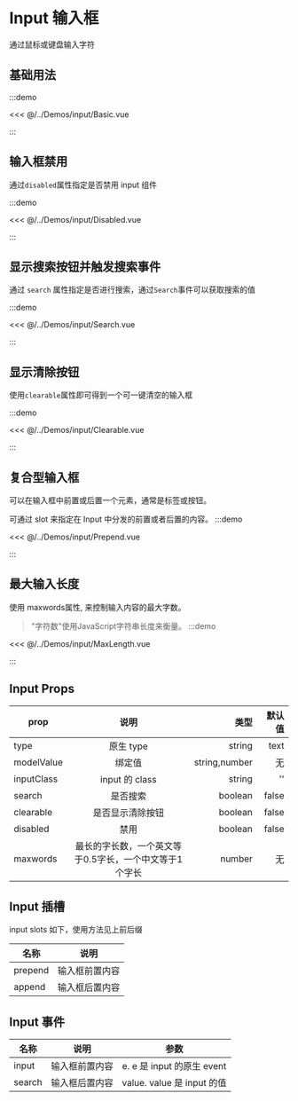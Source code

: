 # Input 输入框

通过鼠标或键盘输入字符

## 基础用法

:::demo

<<< @/../Demos/input/Basic.vue

:::

## 输入框禁用

通过` disabled `属性指定是否禁用 input 组件

:::demo

<<< @/../Demos/input/Disabled.vue

:::

## 显示搜索按钮并触发搜索事件

通过 `search` 属性指定是否进行搜索，通过` Search `事件可以获取搜索的值

:::demo

<<< @/../Demos/input/Search.vue

:::

## 显示清除按钮

使用` clearable `属性即可得到一个可一键清空的输入框

:::demo

<<< @/../Demos/input/Clearable.vue

:::

## 复合型输入框

可以在输入框中前置或后置一个元素，通常是标签或按钮。

可通过 slot 来指定在 Input 中分发的前置或者后置的内容。
:::demo

<<< @/../Demos/input/Prepend.vue

:::

## 最大输入长度

使用 maxwords属性, 来控制输入内容的最大字数。 
>"字符数"使用JavaScript字符串长度来衡量。
:::demo

<<< @/../Demos/input/MaxLength.vue

:::

## Input Props

| prop       |       说明       |    类型 | 默认值 |
| ---------- | :--------------: | ------: | -----: |
| type       |    原生 type     |  string |   text |
| modelValue |      绑定值      |  string,number |   无 |
| inputClass |  input 的 class  |  string |     '' |
| search     |     是否搜索     | boolean |  false |
| clearable  | 是否显示清除按钮 | boolean |  false |
| disabled   |       禁用       | boolean |  false |
| maxwords   | 最长的字长数，一个英文等于0.5字长，一个中文等于1个字长 | number |  无 |

## Input 插槽

input slots 如下，使用方法见上前后缀

| 名称      |       说明       |
| ---------| :--------------: |
| prepend  |    输入框前置内容    |
| append   |   输入框后置内容    |

## Input 事件

| 名称      |       说明       |      参数       |
| ---------| :--------------: |  :--------------: |
| input  |    输入框前置内容    | e. e 是 input 的原生 event |
| search |   输入框后置内容    | value. value 是 input 的值 |

